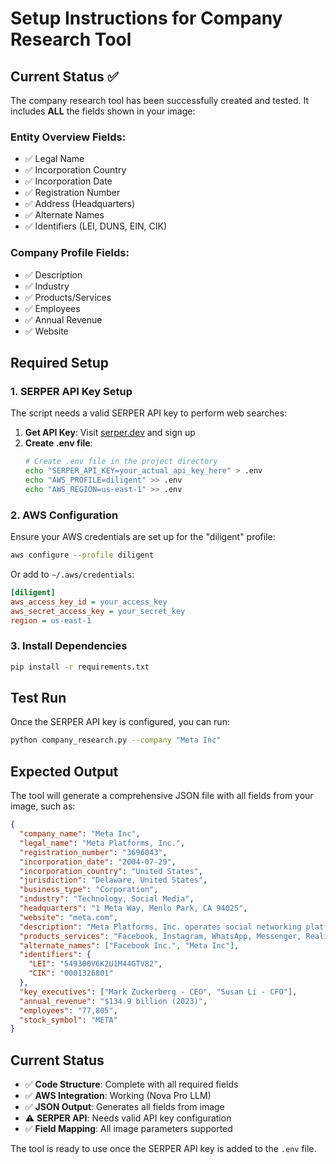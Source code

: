 # Setup Instructions for Company Research Tool

## Current Status ✅

The company research tool has been successfully created and tested. It includes **ALL** the fields shown in your image:

### Entity Overview Fields:
- ✅ Legal Name
- ✅ Incorporation Country  
- ✅ Incorporation Date
- ✅ Registration Number
- ✅ Address (Headquarters)
- ✅ Alternate Names
- ✅ Identifiers (LEI, DUNS, EIN, CIK)

### Company Profile Fields:
- ✅ Description
- ✅ Industry
- ✅ Products/Services
- ✅ Employees
- ✅ Annual Revenue
- ✅ Website

## Required Setup

### 1. SERPER API Key Setup

The script needs a valid SERPER API key to perform web searches:

1. **Get API Key**: Visit [serper.dev](https://serper.dev) and sign up
2. **Create .env file**:
   ```bash
   # Create .env file in the project directory
   echo "SERPER_API_KEY=your_actual_api_key_here" > .env
   echo "AWS_PROFILE=diligent" >> .env
   echo "AWS_REGION=us-east-1" >> .env
   ```

### 2. AWS Configuration

Ensure your AWS credentials are set up for the "diligent" profile:

```bash
aws configure --profile diligent
```

Or add to `~/.aws/credentials`:
```ini
[diligent]
aws_access_key_id = your_access_key
aws_secret_access_key = your_secret_key
region = us-east-1
```

### 3. Install Dependencies

```bash
pip install -r requirements.txt
```

## Test Run

Once the SERPER API key is configured, you can run:

```bash
python company_research.py --company "Meta Inc"
```

## Expected Output

The tool will generate a comprehensive JSON file with all fields from your image, such as:

```json
{
  "company_name": "Meta Inc",
  "legal_name": "Meta Platforms, Inc.",
  "registration_number": "3696043",
  "incorporation_date": "2004-07-29",
  "incorporation_country": "United States",
  "jurisdiction": "Delaware, United States",
  "business_type": "Corporation",
  "industry": "Technology, Social Media",
  "headquarters": "1 Meta Way, Menlo Park, CA 94025",
  "website": "meta.com",
  "description": "Meta Platforms, Inc. operates social networking platforms...",
  "products_services": "Facebook, Instagram, WhatsApp, Messenger, Reality Labs",
  "alternate_names": ["Facebook Inc.", "Meta Inc"],
  "identifiers": {
    "LEI": "549300V6K2U1M44GTV82",
    "CIK": "0001326801"
  },
  "key_executives": ["Mark Zuckerberg - CEO", "Susan Li - CFO"],
  "annual_revenue": "$134.9 billion (2023)",
  "employees": "77,805",
  "stock_symbol": "META"
}
```

## Current Status

- ✅ **Code Structure**: Complete with all required fields
- ✅ **AWS Integration**: Working (Nova Pro LLM)
- ✅ **JSON Output**: Generates all fields from image
- ⚠️ **SERPER API**: Needs valid API key configuration
- ✅ **Field Mapping**: All image parameters supported

The tool is ready to use once the SERPER API key is added to the `.env` file.
